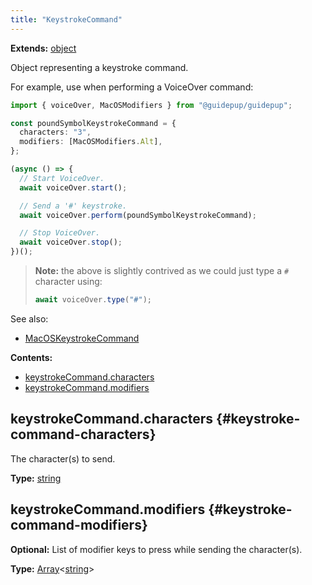 ```yaml
---
title: "KeystrokeCommand"
---
```


**Extends:** [object]

Object representing a keystroke command.

For example, use when performing a VoiceOver command:

```ts
import { voiceOver, MacOSModifiers } from "@guidepup/guidepup";

const poundSymbolKeystrokeCommand = {
  characters: "3",
  modifiers: [MacOSModifiers.Alt],
};

(async () => {
  // Start VoiceOver.
  await voiceOver.start();

  // Send a '#' keystroke.
  await voiceOver.perform(poundSymbolKeystrokeCommand);

  // Stop VoiceOver.
  await voiceOver.stop();
})();
```

> **Note:** the above is slightly contrived as we could just type a `#` character using:
>
> ```ts
> await voiceOver.type("#");
> ```

See also:

- [MacOSKeystrokeCommand]

**Contents:**

- [keystrokeCommand.characters](./class-keystroke-command#keystroke-command-characters)
- [keystrokeCommand.modifiers](./class-keystroke-command#keystroke-command-modifiers)

## keystrokeCommand.characters {#keystroke-command-characters}

The character(s) to send.

**Type:** [string]

## keystrokeCommand.modifiers {#keystroke-command-modifiers}

**Optional:** List of modifier keys to press while sending the character(s).

**Type:** [Array]&#60;[string]&#62;

[macoskeystrokecommand]: ./class-macos-keystroke-command "MacOSKeystrokeCommand"
[array]: https://developer.mozilla.org/en-US/docs/Web/JavaScript/Reference/Global_Objects/Array "Array"
[object]: https://developer.mozilla.org/en-US/docs/Web/JavaScript/Reference/Global_Objects/Object "object"
[number]: https://developer.mozilla.org/en-US/docs/Web/JavaScript/Reference/Global_Objects/Number "number"
[string]: https://developer.mozilla.org/en-US/docs/Web/JavaScript/Reference/Global_Objects/String "string"
